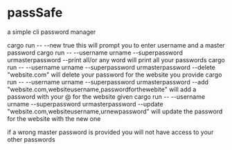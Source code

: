 # passSafe
a simple cli password manager

 cargo run -- --new true this will prompt you to enter username and a master password
 cargo run -- --username urname --superpassword urmasterpassword --print all/or any word  will print all your passwords
 cargo run -- --username urname --superpassword urmasterpassword --delete "website.com" will delete your password for the website you provide
 cargo run -- --username urname --superpassword urmasterpassword --add "website.com,websiteusername,passwordforthewebite" will add a password with your @ for the website given
cargo run -- --username urname --superpassword urmasterpassword --update "website.com,websiteusername,urnewpassword" will update the password for the website with the new one

if a wrong master password is provided you will not have access to your other passwords
